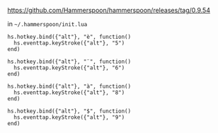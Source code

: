 https://github.com/Hammerspoon/hammerspoon/releases/tag/0.9.54

in `~/.hammerspoon/init.lua`

```
hs.hotkey.bind({"alt"}, "è", function()
  hs.eventtap.keyStroke({"alt"}, "5")
end)

hs.hotkey.bind({"alt"}, "¨", function()
  hs.eventtap.keyStroke({"alt"}, "6")
end)

hs.hotkey.bind({"alt"}, "à", function()
  hs.eventtap.keyStroke({"alt"}, "8")
end)

hs.hotkey.bind({"alt"}, "$", function()
  hs.eventtap.keyStroke({"alt"}, "9")
end)
```